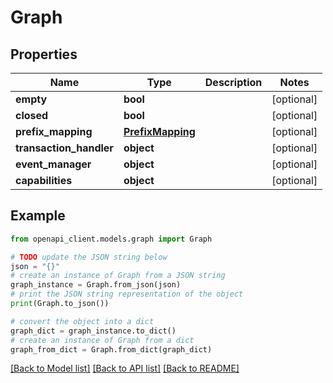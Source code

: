 # Graph


## Properties

Name | Type | Description | Notes
------------ | ------------- | ------------- | -------------
**empty** | **bool** |  | [optional] 
**closed** | **bool** |  | [optional] 
**prefix_mapping** | [**PrefixMapping**](PrefixMapping.md) |  | [optional] 
**transaction_handler** | **object** |  | [optional] 
**event_manager** | **object** |  | [optional] 
**capabilities** | **object** |  | [optional] 

## Example

```python
from openapi_client.models.graph import Graph

# TODO update the JSON string below
json = "{}"
# create an instance of Graph from a JSON string
graph_instance = Graph.from_json(json)
# print the JSON string representation of the object
print(Graph.to_json())

# convert the object into a dict
graph_dict = graph_instance.to_dict()
# create an instance of Graph from a dict
graph_from_dict = Graph.from_dict(graph_dict)
```
[[Back to Model list]](../README.md#documentation-for-models) [[Back to API list]](../README.md#documentation-for-api-endpoints) [[Back to README]](../README.md)


